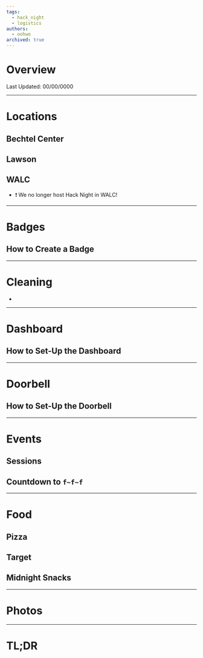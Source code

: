 ```yaml
---
tags:
  - hack_night
  - logistics
authors:
  - oohwo
archived: true
---
```

# Overview
Last Updated: 00/00/0000

-----
# Locations
## Bechtel Center
## Lawson
## WALC
- ❗ We no longer host Hack Night in WALC!
-----
# Badges
## How to Create a Badge
-----
# Cleaning
-  
-----
# Dashboard
## How to Set-Up the Dashboard
-----
# Doorbell
## How to Set-Up the Doorbell
-----
# Events
## Sessions
## Countdown to `f~f~f`
-----
# Food
## Pizza
## Target
## Midnight Snacks
-----
# Photos
-----
# TL;DR